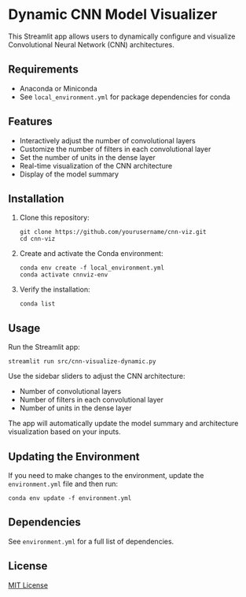 # Dynamic CNN Model Visualizer

This Streamlit app allows users to dynamically configure and visualize Convolutional Neural Network (CNN) architectures.

## Requirements

- Anaconda or Miniconda
- See `local_environment.yml` for package dependencies for conda

## Features

- Interactively adjust the number of convolutional layers
- Customize the number of filters in each convolutional layer
- Set the number of units in the dense layer
- Real-time visualization of the CNN architecture
- Display of the model summary

## Installation

1. Clone this repository:
   ```
   git clone https://github.com/yourusername/cnn-viz.git
   cd cnn-viz
   ```

2. Create and activate the Conda environment:
   ```
   conda env create -f local_environment.yml
   conda activate cnnviz-env
   ```

3. Verify the installation:
   ```
   conda list
   ```

## Usage

Run the Streamlit app:

```
streamlit run src/cnn-visualize-dynamic.py
```

Use the sidebar sliders to adjust the CNN architecture:
- Number of convolutional layers
- Number of filters in each convolutional layer
- Number of units in the dense layer

The app will automatically update the model summary and architecture visualization based on your inputs.


## Updating the Environment

If you need to make changes to the environment, update the `environment.yml` file and then run:

```
conda env update -f environment.yml
```

## Dependencies

See `environment.yml` for a full list of dependencies.

## License

[MIT License](LICENSE)
